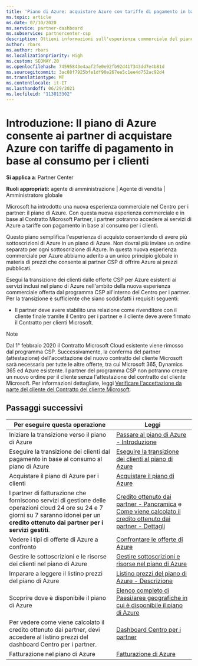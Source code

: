 ```yaml
---
title: 'Piano di Azure: acquistare Azure con tariffe di pagamento in base al consumo'
ms.topic: article
ms.date: 07/10/2020
ms.service: partner-dashboard
ms.subservice: partnercenter-csp
description: Ottieni informazioni sull'esperienza commerciale del piano di Azure per acquistare servizi di Azure con tariffe con pagamento in base al consumo per i clienti. Sono disponibili anche informazioni sui nuovi requisiti di sicurezza.
author: rbars
ms.author: rbars
ms.localizationpriority: High
ms.custom: SEOMAY.20
ms.openlocfilehash: 74595843e4aaf2fe0e92fb92d417343dd7e4b81d
ms.sourcegitcommit: 3ac88f7925bfe1df90e267ee5c1ee4d752ac92d4
ms.translationtype: MT
ms.contentlocale: it-IT
ms.lasthandoff: 06/29/2021
ms.locfileid: "113013302"
---
```

# <a name="introduction-azure-plan-lets-partners-buy-azure-at-pay-as-you-go-rates-for-customers"></a>Introduzione: Il piano di Azure consente ai partner di acquistare Azure con tariffe di pagamento in base al consumo per i clienti

**Si applica a**: Partner Center

**Ruoli appropriati:** agente di amministrazione | Agente di vendita | Amministratore globale

Microsoft ha introdotto una nuova esperienza commerciale nel Centro per i partner: il piano di Azure.  Con questa nuova esperienza commerciale e in base al Contratto Microsoft Partner, i partner potranno accedere ai servizi di Azure a tariffe con pagamento in base al consumo per i clienti.

Questo piano semplifica l'esperienza di acquisto consentendo di avere più sottoscrizioni di Azure in un piano di Azure. Non dovrai più inviare un ordine separato per ogni sottoscrizione di Azure. In questa nuova esperienza commerciale per Azure abbiamo aderito a un unico principio globale in materia di prezzi che consente ai partner CSP di offrire Azure ai prezzi pubblicati.

Esegui la transizione dei clienti dalle offerte CSP per Azure esistenti ai servizi inclusi nel piano di Azure nell'ambito della nuova esperienza commerciale offerta dal programma CSP all'interno del Centro per i partner. Per la transizione è sufficiente che siano soddisfatti i requisiti seguenti:

- Il partner deve avere stabilito una relazione come rivenditore con il cliente finale tramite il Centro per i partner e il cliente deve avere firmato il Contratto per clienti Microsoft.

>[!Note]
>Dal 1° febbraio 2020 il Contratto Microsoft Cloud esistente viene rimosso dal programma CSP. Successivamente, la conferma del partner (attestazione) dell'accettazione del nuovo contratto del cliente Microsoft sarà necessaria per tutte le altre offerte, tra cui Microsoft 365, Dynamics 365 ed Azure esistente. I partner del programma CSP non potranno creare un nuovo ordine per il cliente senza l'attestazione del contratto del cliente Microsoft. Per informazioni dettagliate, leggi [Verificare l'accettazione da parte del cliente del Contratto del cliente Microsoft](confirm-customer-agreement.md).


## <a name="next-steps"></a>Passaggi successivi

|**Per eseguire questa operazione**   |**Leggi**   |
|------------------|---------------------|
|Iniziare la transizione verso il piano di Azure|[Passare al piano di Azure - Introduzione](azure-plan-get-started.md)
|Eseguire la transizione dei clienti dal pagamento in base al consumo al piano di Azure|[Eseguire la transizione dei clienti al piano di Azure](azure-plan-transition.md)|
|Acquistare il piano di Azure per i clienti|[Acquistare il piano di Azure](purchase-azure-plan.md)|
|I partner di fatturazione che forniscono servizi di gestione delle operazioni cloud 24 ore su 24 e 7 giorni su 7 saranno idonei per un **credito ottenuto dai partner per i servizi gestiti**.|[Credito ottenuto dai partner - Panoramica](partner-earned-credit.md) e [Come viene calcolato il credito ottenuto dai partner - Dettagli](partner-earned-credit-explanation.md)|
|Vedere i tipi di offerte di Azure a confronto|[Confrontare le offerte di Azure](compare-azure-offers.md)|
|Gestire le sottoscrizioni e le risorse dei clienti nel piano di Azure|[Gestire sottoscrizioni e risorse nel piano di Azure](azure-plan-manage.md)|
|Imparare a leggere il listino prezzi del piano di Azure   |[Listino prezzi del piano di Azure - Descrizione](azure-plan-price-list.md)|
|Scoprire dove è disponibile il piano di Azure|[Elenco completo di Paesi/aree geografiche in cui è disponibile il piano di Azure](https://query.prod.cms.rt.microsoft.com/cms/api/am/binary/RE3QN0x)
|Per vedere come viene calcolato il credito ottenuto dai partner, devi accedere al listino prezzi del dashboard Centro per i partner.|[Dashboard Centro per i partner](https://partner.microsoft.com/dashboard/home)|
|Fatturazione nel piano di Azure|[Fatturazione di Azure](azure-plan-billing.md)|
